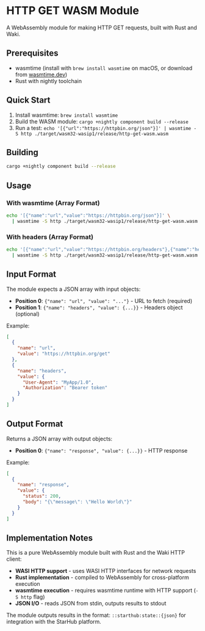 # HTTP GET WASM Module

A WebAssembly module for making HTTP GET requests, built with Rust and Waki.

## Prerequisites

- wasmtime (install with `brew install wasmtime` on macOS, or download from [wasmtime.dev](https://wasmtime.dev/))
- Rust with nightly toolchain

## Quick Start

1. Install wasmtime: `brew install wasmtime`
2. Build the WASM module: `cargo +nightly component build --release`
3. Run a test: `echo '[{"url":"https://httpbin.org/json"}]' | wasmtime -S http ./target/wasm32-wasip1/release/http-get-wasm.wasm`

## Building

```bash
cargo +nightly component build --release
```

## Usage

### With wasmtime (Array Format)

```bash
echo '[{"name":"url","value":"https://httpbin.org/json"}]' \
  | wasmtime -S http ./target/wasm32-wasip1/release/http-get-wasm.wasm
```

### With headers (Array Format)

```bash
echo '[{"name":"url","value":"https://httpbin.org/headers"},{"name":"headers","value":{"User-Agent":"MyApp/1.0","X-Custom":"value"}}]' \
  | wasmtime -S http ./target/wasm32-wasip1/release/http-get-wasm.wasm
```

## Input Format

The module expects a JSON array with input objects:
- **Position 0**: `{"name": "url", "value": "..."}` - URL to fetch (required)
- **Position 1**: `{"name": "headers", "value": {...}}` - Headers object (optional)

Example:
```json
[
  {
    "name": "url",
    "value": "https://httpbin.org/get"
  },
  {
    "name": "headers", 
    "value": {
      "User-Agent": "MyApp/1.0",
      "Authorization": "Bearer token"
    }
  }
]
```

## Output Format

Returns a JSON array with output objects:
- **Position 0**: `{"name": "response", "value": {...}}` - HTTP response

Example:
```json
[
  {
    "name": "response",
    "value": {
      "status": 200,
      "body": "{\"message\": \"Hello World\"}"
    }
  }
]
```

## Implementation Notes

This is a pure WebAssembly module built with Rust and the Waki HTTP client:
- **WASI HTTP support** - uses WASI HTTP interfaces for network requests
- **Rust implementation** - compiled to WebAssembly for cross-platform execution
- **wasmtime execution** - requires wasmtime runtime with HTTP support (`-S http` flag)
- **JSON I/O** - reads JSON from stdin, outputs results to stdout

The module outputs results in the format: `::starthub:state::{json}` for integration with the StarHub platform.